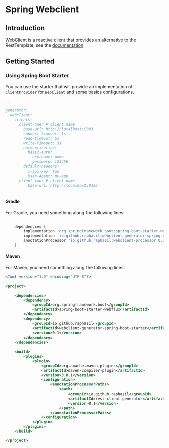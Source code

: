 # Spring Webclient

## Introduction

WebClient is a reactive client that provides an alternative to the RestTemplate, see the [documentation](https://docs.spring.io/spring/docs/current/spring-framework-reference/web-reactive.html#webflux-client "Spring WebClient")

## Getting Started

### Using Spring Boot Starter

You can use the starter that will provide an implementation of `ClientProvider` for `WebClient` and some basics configurations.

```yaml
...

generator:
  webclient:
    clients:
      client-one: # client name 
        base-url: http://localhost:8383
        connect-timeout: 1s
        read-timeout: 5s
        write-timeout: 3s
        authentication:
          basic-auth:
            username: name
            password: 123456
        default-headers:
          x-api-key: foo
          User-Agent: my-app
      client-two: # client name 
          base-url: http://localhost:8383
      ...    
```


#### Gradle
For Gradle, you need something along the following lines:

```groovy

    dependencies {
        implementation 'org.springframework.boot:spring-boot-starter-webflux' // Spring WebClient
        implementation 'io.github.raphasil:webclient-generator-spring-boot-starter:0.1'
        annotationProcessor 'io.github.raphasil:webclient-processor:0.1'
    }

```

#### Maven
For Maven, you need something along the following lines:


```xml
<?xml version="1.0" encoding="UTF-8"?>

<project>
    
    <dependencies>
        <dependency>
            <groupId>org.springframework.boot</groupId>
            <artifactId>spring-boot-starter-webflux</artifactId>
        </dependency>
        <dependency>
            <groupId>io.github.raphasil</groupId>
            <artifactId>webclient-generator-spring-boot-starter</artifactId>
            <version>0.1</version>
        </dependency>
    </dependencies>
    
    <build>
        <plugins>
            <plugin>
                <groupId>org.apache.maven.plugins</groupId>
                <artifactId>maven-compiler-plugin</artifactId>
                <version>3.8.1</version>
                <configuration>                    
                    <annotationProcessorPaths>
                        <path>
                            <groupId>io.github.raphasil</groupId>
                            <artifactId>rest-client-generator</artifactId>
                            <version>0.1</version>
                        </path>
                    </annotationProcessorPaths>
                </configuration>
            </plugin>
        </plugins>
    </build>

</project>
```
